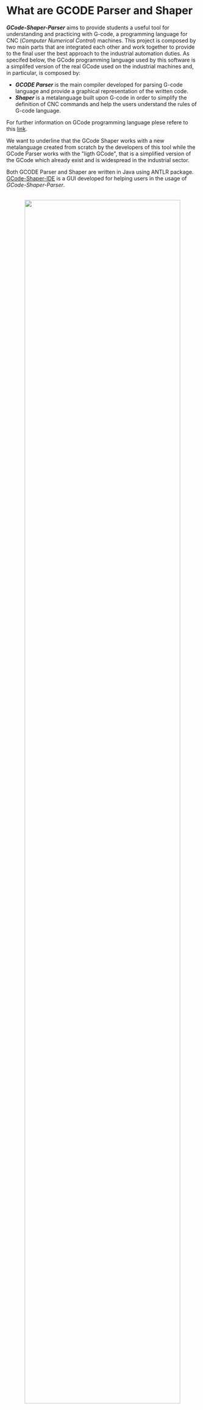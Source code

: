 # What are GCODE Parser and Shaper
***GCode-Shaper-Parser*** aims to provide students a useful tool for understanding and practicing with G-code, a programming language for CNC (*Computer Numerical Control*) machines. This project is composed by two main parts that are integrated each other and work together to provide to the final user the best approach to the industrial automation duties. 
As specifed below, the GCode programming language used by this software is a simplifed version of the real GCode used on the industrial machines and, in particular, is composed by: 
- ***GCODE Parser*** is the main compiler developed for parsing G-code language and provide a graphical representation of the written code.
- ***Shaper*** is a metalanguage built upon G-code in order to simplify the definition of CNC commands and help the users understand the rules of G-code language.

For further information on GCode programming language plese refere to this [link](https://en.wikipedia.org/wiki/G-code).

We want to underline that the GCode Shaper works with a new metalanguage created from scratch by the developers of this tool while the GCode Parser works with the "ligth GCode", that is a simplified version of the GCode which already exist and is widespread in the industrial sector.

Both GCODE Parser and Shaper are written in Java using ANTLR package.</br>
[GCode-Shaper-IDE](https://github.com/Team-di-Sviluppo-UniSIR/GCode-Shaper-Parser/releases/tag/v1.0) is a GUI developed for helping users in the usage of *GCode-Shaper-Parser*.
</br><br>

<p align="center">
<img src="https://user-images.githubusercontent.com/36960844/159366726-d1435940-8992-414c-9498-cfcd8bc91229.png" width=90% />
</p>

# Repository structure
### Repository tree diagram
```
GCode-Shaper-Parser
├── code
├── docs
├── errors
├── jars
├── libraries
├── LICENSE
└── README.md
```

This repository is basically organized as follows:

### code
It contains all the code related to this project. It is further organized into packages, each of which refers to a specific feature or features subset. Please refer below for subfolder organization details.

### docs
It contains the documentation both for the G-Code parser and the Shaper metalanguage. You can navigate it using links to the errors subfolder.
```
docs
├── gcode parser
│   ├── GCode Parser Syntax Grammar.pdf
│   ├── README.md
│   └── tokenList.md
├── pdf_readme.pdf
├── pptx_presentation.pdf
└── shaper metalanguage
    ├── README.md
    ├── Shaper Parser Syntax Grammar.pdf
    └── tokenList.md
```

### errors
In this folder are located the specification for the errors, both for G-Code and Shaper.
```
errors
├── gcode parser
│   └── README.md
└── shaper metalanguage
    └── README.md
```

### jars
This folder containts the `antlrworks-1.5.2-complete.jar`. If you'd like to develop further, please refer to this jar in order to update and modify the language specification (both for G-Code and Shaper).
```
jars
└── antlrworks-1.5.2-complete.jar
```

### libraries
This project uses `antlr-3.4-complete.jar`. When importing the Java code, please use this library version to build the project.
```
├── antlr-3.4-complete.jar
├── antlr-4.8-complete.jar
└── antlr-runtime-4.8.jar
```

# Code management and organization
### Code tree diagram
```
code
├── GCODE
├── IDE
├── SHAPER
├── resources
└── temp_files
```

The code folder is organized as follows:

### GCODE 
This source folder contains all the code related to the G-Code specification language. `gcodeGrammarHandler.java` is responsible for managing all G-Code main functions, mainly responsible for language-related data acquisition, data structures manipulation and population. In the `util` package are located all support classes that allow to build all the language associated objects. The `gcodeDrawingTool` package contains the classes that manage the graphical interface for the G-Code drawing tool, while `gcodeMain` contains the error manager class for G-Code.

```
GCODE
├── gcodeCompiler
│   ├── gcodeGrammar.g
│   ├── gcodeGrammarHandler.java
│   ├── gcodeGrammarLexer.java
│   ├── gcodeGrammarParser.java
│   ├── gcodeGrammar.tokens
│   └── util
│       ├── BlockDescriptor.java
│       ├── CircularMove.java
│       ├── Coordinate.java
│       ├── GCodeError.java
│       ├── InfoGeometriche.java
│       ├── InfoTecnologiche.java
│       ├── InfoTecnologicheM.java
│       ├── LinearMove.java
│       └── Tool.java
├── gcodeDrawingTool
│   ├── GCodeDrawingViewer.java
│   └── StaticDrawingController.java
└── gcodeMain
    └── GcodeErrorManager.java
```

### IDE
In this source folder are located the viewer and controller classes for the IDE.
```
IDE
└── gcodeIDE
    ├── GCodeIDEMain.java
    └── GCodeIDEWindow.java
```

### SHAPER
This source folder has the exact same structure as `GCODE` but refers to the Shaper Metalanguage.
```
SHAPER
├── shaperCompiler
│   ├── shaperGrammar.g
│   ├── shaperGrammarHandler.java
│   ├── shaperGrammarLexer.java
│   ├── shaperGrammarParser.java
│   ├── shaperGrammar.tokens
│   └── util
│       ├── Circle.java
│       ├── Rectangle.java
│       ├── Shape.java
│       ├── ShaperError.java
│       ├── Square.java
│       └── Triangle.java
└── shaperMain
    └── ShaperErrorManager.java
```

### resources
This folder contains some debugging file useful for future developments, mainly involving the possibilty of direct parsing of *.gcode* files, manually written or automatically generated by CAM (*Computer Aided Manufacturing*) software.
```
resources
├── input.gcode
├── sampleInputDrawing.gcode
└── shaperInput.shaper
```

### temp_files
In this folder are located the temporari swap files used by the IDE for to store the user input (both Shaper and G-Code) or mid-processing data, namely the G-Code specification generated by parsing the Shaper user input.
```
temp_files
├── gcode_temp.txt
└── shaper_temp.txt
```

# Installation
*GCode-Shaper-IDE* v1.0 executable program can be downloaded from the [Releases](https://github.com/Team-di-Sviluppo-UniSIR/GCode-Shaper-Parser/releases/tag/v1.0) section of this repo ("GCodeShaperIDE.exe").

# Docs
Helpful docs with syntax, examples and errors for understanding both *GCODE Parser* and *Shaper* are here provided:
1. [G-code Parser docs](https://github.com/Team-di-Sviluppo-UniSIR/GCode-Shaper-Parser/tree/main/docs/gcode%20parser)
2. [Shaper docs](https://github.com/Team-di-Sviluppo-UniSIR/GCode-Shaper-Parser/tree/main/docs/shaper%20metalanguage)

# Semantic analysis
## GCode parser
Following the GCode definition, each block of the source code can contain one or more instruction and, each of them, can has further informations about the movement, the speed, the tecnology and other possibile details of the CNC machine tool. An important difference between the GCode and our "light GCode" is that in the reality all the instruction informations can be listed randomly while in our solution is specified a fix order to be followed. The GCode grammar implemented in this software is based on this assumption and is built via a bottom-up approach that combine two main method: the first one is used to create the instruction informations while the other one is used to assembly them in several blocks. During the costruction is also verified that the identificator of each block (N###) follows an increasing order (not necessarily sequential) and, after this check, all the components are finally merged in the main object called "Blocks" and istanciated as a SortedMap. It represent the top-chain object which is passed and processed by the GCode parser.  

## GCode shaper
Stessa cosa di sopra da adattare alla struttura del gcode shaper

# Errors
All errors in G-code Parser and Shaper are here listed:
1. [G-code Parser error list](https://github.com/Team-di-Sviluppo-UniSIR/GCode-Shaper-Parser/tree/main/errors/gcode%20parser)
2. [Shaper error list](https://github.com/Team-di-Sviluppo-UniSIR/GCode-Shaper-Parser/tree/main/errors/shaper%20metalanguage)

# Contributors
- Luca Ghislotti
- Luca Parimbelli
- Andrea Marinò
- Alessandro Mazzola
